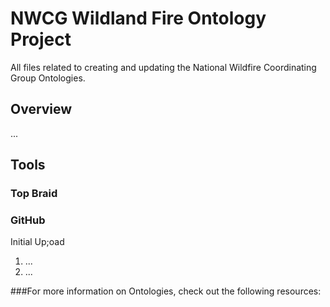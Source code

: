 # NWCG Wildland Fire Ontology Project
All files related to creating and updating the National Wildfire Coordinating Group Ontologies.

## Overview
...

## Tools
### Top Braid



### GitHub

Initial Up;oad
1. ...
2. ...

###For more information on Ontologies, check out the following resources:
